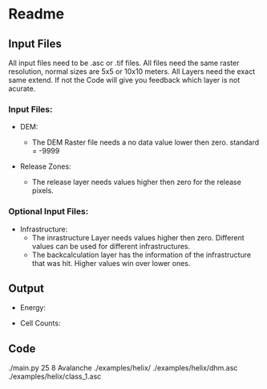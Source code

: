 # Readme

## Input Files

All input files need to be .asc or .tif files. 
All files need the same raster resolution, normal sizes are 5x5 or 10x10 meters. 
All Layers need the exact same extend. If not the Code will give you feedback which layer is not acurate.

### Input Files:

- DEM:
	- The DEM Raster file needs a no data value lower then zero. standard = -9999
	
- Release Zones:
	- The release layer needs values higher then zero for the release pixels. 
	
### Optional Input Files:

- Infrastructure:
	- The inrastructure Layer needs values higher then zero. Different values can be used for different infrastructures.
	- The backcalculation layer has the information of the infrastructure that was hit. Higher values win over lower ones.
	
## Output

- Energy:

- Cell Counts:

## Code

./main.py 25 8 Avalanche ./examples/helix/ ./examples/helix/dhm.asc ./examples/helix/class_1.asc
